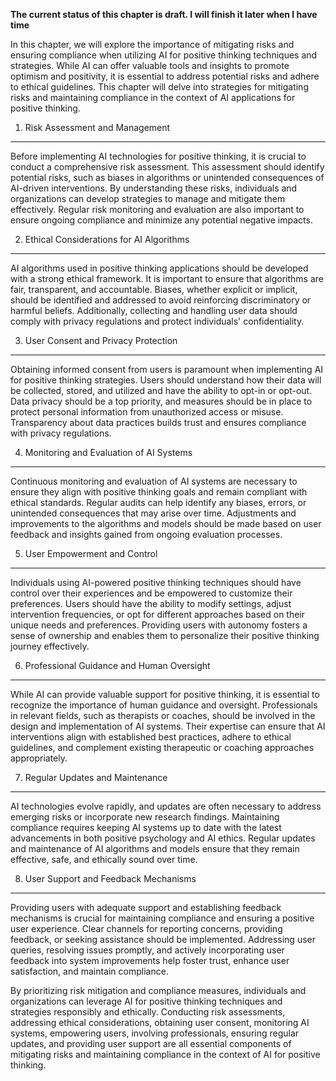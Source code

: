 **The current status of this chapter is draft. I will finish it later when I have time**

In this chapter, we will explore the importance of mitigating risks and ensuring compliance when utilizing AI for positive thinking techniques and strategies. While AI can offer valuable tools and insights to promote optimism and positivity, it is essential to address potential risks and adhere to ethical guidelines. This chapter will delve into strategies for mitigating risks and maintaining compliance in the context of AI applications for positive thinking.

1. Risk Assessment and Management
---------------------------------

Before implementing AI technologies for positive thinking, it is crucial to conduct a comprehensive risk assessment. This assessment should identify potential risks, such as biases in algorithms or unintended consequences of AI-driven interventions. By understanding these risks, individuals and organizations can develop strategies to manage and mitigate them effectively. Regular risk monitoring and evaluation are also important to ensure ongoing compliance and minimize any potential negative impacts.

2. Ethical Considerations for AI Algorithms
-------------------------------------------

AI algorithms used in positive thinking applications should be developed with a strong ethical framework. It is important to ensure that algorithms are fair, transparent, and accountable. Biases, whether explicit or implicit, should be identified and addressed to avoid reinforcing discriminatory or harmful beliefs. Additionally, collecting and handling user data should comply with privacy regulations and protect individuals' confidentiality.

3. User Consent and Privacy Protection
--------------------------------------

Obtaining informed consent from users is paramount when implementing AI for positive thinking strategies. Users should understand how their data will be collected, stored, and utilized and have the ability to opt-in or opt-out. Data privacy should be a top priority, and measures should be in place to protect personal information from unauthorized access or misuse. Transparency about data practices builds trust and ensures compliance with privacy regulations.

4. Monitoring and Evaluation of AI Systems
------------------------------------------

Continuous monitoring and evaluation of AI systems are necessary to ensure they align with positive thinking goals and remain compliant with ethical standards. Regular audits can help identify any biases, errors, or unintended consequences that may arise over time. Adjustments and improvements to the algorithms and models should be made based on user feedback and insights gained from ongoing evaluation processes.

5. User Empowerment and Control
-------------------------------

Individuals using AI-powered positive thinking techniques should have control over their experiences and be empowered to customize their preferences. Users should have the ability to modify settings, adjust intervention frequencies, or opt for different approaches based on their unique needs and preferences. Providing users with autonomy fosters a sense of ownership and enables them to personalize their positive thinking journey effectively.

6. Professional Guidance and Human Oversight
--------------------------------------------

While AI can provide valuable support for positive thinking, it is essential to recognize the importance of human guidance and oversight. Professionals in relevant fields, such as therapists or coaches, should be involved in the design and implementation of AI systems. Their expertise can ensure that AI interventions align with established best practices, adhere to ethical guidelines, and complement existing therapeutic or coaching approaches appropriately.

7. Regular Updates and Maintenance
----------------------------------

AI technologies evolve rapidly, and updates are often necessary to address emerging risks or incorporate new research findings. Maintaining compliance requires keeping AI systems up to date with the latest advancements in both positive psychology and AI ethics. Regular updates and maintenance of AI algorithms and models ensure that they remain effective, safe, and ethically sound over time.

8. User Support and Feedback Mechanisms
---------------------------------------

Providing users with adequate support and establishing feedback mechanisms is crucial for maintaining compliance and ensuring a positive user experience. Clear channels for reporting concerns, providing feedback, or seeking assistance should be implemented. Addressing user queries, resolving issues promptly, and actively incorporating user feedback into system improvements help foster trust, enhance user satisfaction, and maintain compliance.

By prioritizing risk mitigation and compliance measures, individuals and organizations can leverage AI for positive thinking techniques and strategies responsibly and ethically. Conducting risk assessments, addressing ethical considerations, obtaining user consent, monitoring AI systems, empowering users, involving professionals, ensuring regular updates, and providing user support are all essential components of mitigating risks and maintaining compliance in the context of AI for positive thinking.

